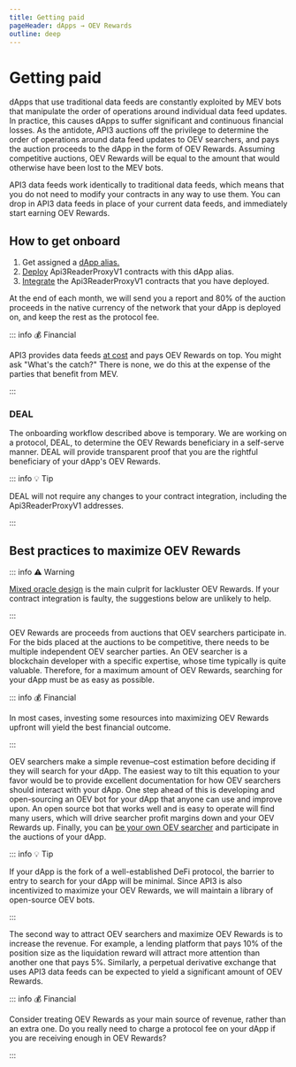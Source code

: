 ```yaml
---
title: Getting paid
pageHeader: dApps → OEV Rewards
outline: deep
---
```


<PageHeader/>

# Getting paid

dApps that use traditional data feeds are constantly exploited by MEV bots that manipulate the order of operations around individual data feed updates.
In practice, this causes dApps to suffer significant and continuous financial losses.
As the antidote, API3 auctions off the privilege to determine the order of operations around data feed updates to OEV searchers, and pays the auction proceeds to the dApp in the form of OEV Rewards.
Assuming competitive auctions, OEV Rewards will be equal to the amount that would otherwise have been lost to the MEV bots.

API3 data feeds work identically to traditional data feeds, which means that you do not need to modify your contracts in any way to use them.
You can drop in API3 data feeds in place of your current data feeds, and immediately start earning OEV Rewards.

## How to get onboard

1. Get assigned a [dApp alias.](/dapps/oev-rewards/dapp-alias)
2. [Deploy](/dapps/integration/contract-integration#deployment) Api3ReaderProxyV1 contracts with this dApp alias.
3. [Integrate](/dapps/integration/contract-integration) the Api3ReaderProxyV1 contracts that you have deployed.

At the end of each month, we will send you a report and 80% of the auction proceeds in the native currency of the network that your dApp is deployed on, and keep the rest as the protocol fee.

::: info 💰 Financial

API3 provides data feeds [at cost](/dapps/integration/index#pricing) and pays OEV Rewards on top.
You might ask "What's the catch?"
There is none, we do this at the expense of the parties that benefit from MEV.

:::

### DEAL

The onboarding workflow described above is temporary.
We are working on a protocol, DEAL, to determine the OEV Rewards beneficiary in a self-serve manner.
DEAL will provide transparent proof that you are the rightful beneficiary of your dApp's OEV Rewards.

::: info 💡 Tip

DEAL will not require any changes to your contract integration, including the Api3ReaderProxyV1 addresses.

:::

## Best practices to maximize OEV Rewards

::: info ⚠️ Warning

[Mixed oracle design](/dapps/integration/contract-integration#mixed-oracle-design) is the main culprit for lackluster OEV Rewards.
If your contract integration is faulty, the suggestions below are unlikely to help.

:::

OEV Rewards are proceeds from auctions that OEV searchers participate in.
For the bids placed at the auctions to be competitive, there needs to be multiple independent OEV searcher parties.
An OEV searcher is a blockchain developer with a specific expertise, whose time typically is quite valuable.
Therefore, for a maximum amount of OEV Rewards, searching for your dApp must be as easy as possible.

::: info 💰 Financial

In most cases, investing some resources into maximizing OEV Rewards upfront will yield the best financial outcome.

:::

OEV searchers make a simple revenue–cost estimation before deciding if they will search for your dApp.
The easiest way to tilt this equation to your favor would be to provide excellent documentation for how OEV searchers should interact with your dApp.
One step ahead of this is developing and open-sourcing an OEV bot for your dApp that anyone can use and improve upon.
An open source bot that works well and is easy to operate will find many users, which will drive searcher profit margins down and your OEV Rewards up.
Finally, you can [be your own OEV searcher](/oev-searchers/) and participate in the auctions of your dApp.

::: info 💡 Tip

If your dApp is the fork of a well-established DeFi protocol, the barrier to entry to search for your dApp will be minimal.
Since API3 is also incentivized to maximize your OEV Rewards, we will maintain a library of open-source OEV bots.

:::

The second way to attract OEV searchers and maximize OEV Rewards is to increase the revenue.
For example, a lending platform that pays 10% of the position size as the liquidation reward will attract more attention than another one that pays 5%.
Similarly, a perpetual derivative exchange that uses API3 data feeds can be expected to yield a significant amount of OEV Rewards.

::: info 💰 Financial

Consider treating OEV Rewards as your main source of revenue, rather than an extra one.
Do you really need to charge a protocol fee on your dApp if you are receiving enough in OEV Rewards?

:::
